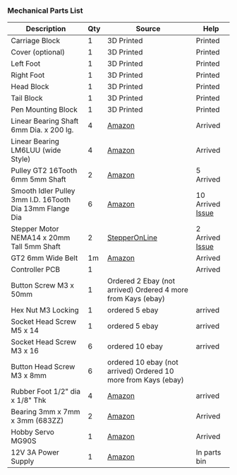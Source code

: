### Mechanical Parts List

| Description                                              | Qty  | Source                                                       | Help                                                         |
| -------------------------------------------------------- | ---- | ------------------------------------------------------------ | ------------------------------------------------------------ |
| Carriage Block                                           | 1    | 3D Printed                                                   |  Printed                                                            |
| Cover (optional)                                         | 1    | 3D Printed                                                   |  Printed                                                           |
| Left Foot                                                | 1    | 3D Printed                                                   |  Printed                                                            |
| Right Foot                                               | 1    | 3D Printed                                                   |  Printed                                                            |
| Head Block                                               | 1    | 3D Printed                                                   |  Printed                                                            |
| Tail Block                                               | 1    | 3D Printed                                                   |  Printed                                                            |
| Pen Mounting Block                                       | 1    | 3D Printed                                                   |  Printed                                                            |
| Linear Bearing Shaft 6mm Dia. x 200 lg.                  | 4    | [Amazon](<https://www.amazon.com/ReliaBot-inches-Hardened-Chrome-Plated/dp/B07R16DRVY>) |  Arrived                                                            |
| Linear Bearing LM6LUU (wide Style)                       | 4    | [Amazon](<https://www.amazon.com/uxcell-LM6LUU-6mmx12mmx35mm-Bushing-Bearing/dp/B01N3MO4FA>) | Arrived                                                            |
| Pulley GT2 16Tooth 6mm 5mm Shaft                         | 2    | [Amazon](<https://www.amazon.com/WINGONEER-Aluminum-Timing-Pulley-Printer/dp/B077YHJHVH>) |  5 Arrived                                                            |
| Smooth Idler Pulley 3mm I.D. 16Tooth Dia 13mm Flange Dia | 6    | [Amazon](<https://www.amazon.com/BALITENSEN-Smooth-Pulley-Toothless-Printer/dp/B077GXV7BJ>) | 10 Arrived [Issue](https://github.com/bdring/midTbot_esp32/issues/3)    |
| Stepper Motor NEMA14 x 20mm Tall 5mm Shaft               | 2    | [StepperOnLine](<https://www.omc-stepperonline.com/nema-14-stepper-motor/nema-14-bipolare-1-8deg-5ncm-7-08oz-in-0-4a-10v-35x35x20mm-4-fili.html>) |  2 Arrived [Issue](<https://github.com/bdring/midTbot_esp32/issues/10>) |
| GT2 6mm Wide Belt                                        | 1m   | [Amazon](<https://www.amazon.com/Mercurry-Meters-timing-Rostock-GT2-6mm/dp/B071K8HYB4>) |   Arrived                                                           |
| Controller PCB                                           | 1    |                                                              |   Arrived                                                           |
| Button Screw M3 x 50mm                                   | 1    | Ordered 2 Ebay (not arrived) Ordered 4 more from Kays (ebay)                                                            |                                                              |
| Hex Nut M3 Locking                                       | 1    |  ordered 5 ebay                                                            |  arrived                                                            |
| Socket Head Screw M5 x 14                                | 1    |   ordered 5 ebay                                                           | arrived                                                              |
| Socket Head Screw M3 x 16                                | 6    | ordered 10 ebay                                                             |      arrived                                                        |
| Button Head Screw M3 x 8mm                               | 6    |  ordered 10 ebay (not arrived)  Ordered 10 more from Kays (ebay)                                                          |                                                              |
| Rubber Foot 1/2" dia x 1/8" Thk                          | 4    | [Amazon](<https://www.amazon.com/Self-Stick-Noise-Dampening-Bumpers-12-pieces/dp/B001WAK6DS>) | arrived                                                             |
| Bearing 3mm x 7mm x 3mm (683ZZ)                          | 2    | [Amazon](<https://www.amazon.com/gp/product/B00ZHSR2QU>)     |   Arrived                                                           |
| Hobby Servo MG90S                                        | 1    | [Amazon](https://www.amazon.com/s?k=mg90)                    |   Arrived                                                          |
| 12V 3A Power Supply                                      | 1    | [Amazon](https://www.amazon.com/Adapter-100-240V-Transformers-Switching-Wireless/dp/B073WSWT34) |  In parts bin                                                            |
